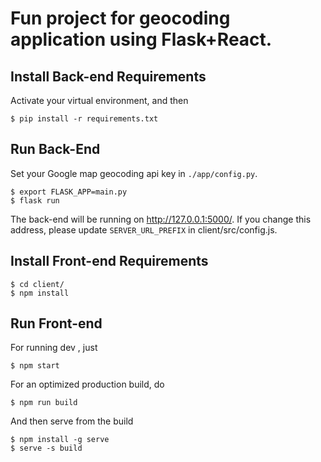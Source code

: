 # Fun project for geocoding application using Flask+React.

## Install Back-end Requirements
Activate your virtual environment, and then
```
$ pip install -r requirements.txt
```

## Run Back-End
Set your Google map geocoding api key in `./app/config.py`.
```
$ export FLASK_APP=main.py
$ flask run
```
The back-end will be running on http://127.0.0.1:5000/.
If you change this address, please update `SERVER_URL_PREFIX` in
client/src/config.js.

## Install Front-end Requirements
```
$ cd client/
$ npm install
```

## Run Front-end
For running dev , just
```
$ npm start
```
For an optimized production build, do
```
$ npm run build
```
And then serve from the build
```
$ npm install -g serve
$ serve -s build
```
